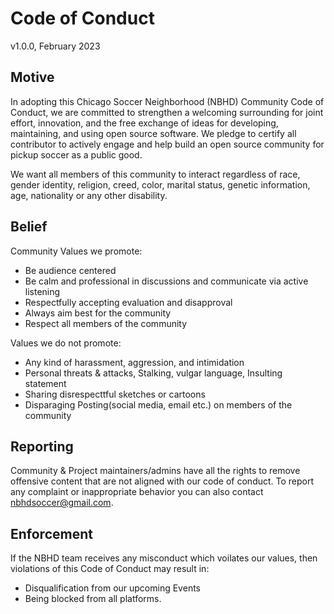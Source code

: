 # Code of Conduct
v1.0.0, February 2023

## Motive
In adopting this Chicago Soccer Neighborhood (NBHD) Community Code of Conduct, we are committed to strengthen a welcoming surrounding for joint effort, innovation, and the free exchange of ideas for developing, maintaining, and using open source software. We pledge to certify all contributor to actively engage and help build an open source community for pickup soccer as a public good.

We want all members of this community to interact regardless of race, gender identity, religion, creed, color, marital status, genetic information, age, nationality or any other disability.

## Belief
Community Values we promote:

- Be audience centered
- Be calm and professional in discussions and communicate via active listening
- Respectfully accepting evaluation and disapproval
- Always aim best for the community
- Respect all members of the community

Values we do not promote:

- Any kind of harassment, aggression, and intimidation
- Personal threats & attacks, Stalking, vulgar language, Insulting statement
- Sharing disrespecttful sketches or cartoons
- Disparaging Posting(social media, email etc.) on members of the community

## Reporting
Community & Project maintainers/admins have all the rights to remove offensive content that are not aligned with our code of conduct. To report any complaint or inappropriate behavior you can also contact [nbhdsoccer@gmail.com](mailto:nbhdsoccer@gmail.com).

## Enforcement
If the NBHD team receives any misconduct which voilates our values, then violations of this Code of Conduct may result in:
  * Disqualification from our upcoming Events
  * Being blocked from all platforms.
